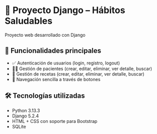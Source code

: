 # 🌿 Proyecto Django – Hábitos Saludables

Proyecto web desarrollado con Django

## 🧩 Funcionalidades principales

- ✅ Autenticación de usuarios (login, registro, logout)
- 🧑‍⚕️ Gestión de pacientes (crear, editar, eliminar, ver detalle, buscar)
- 🥗 Gestión de recetas (crear, editar, eliminar, ver detalle, buscar)
- 📁 Navegación sencilla a través de botones

## 🛠️ Tecnologías utilizadas

- Python 3.13.3
- Django 5.2.4
- HTML + CSS con soporte para Bootstrap
- SQLite